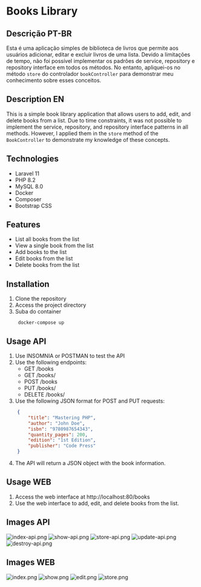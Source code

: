 # Books Library

## Descrição PT-BR

Esta é uma aplicação simples de biblioteca de livros que permite aos usuários adicionar, editar e excluir livros de uma lista. Devido a limitações de tempo, não foi possível implementar os padrões de service, repository e repository interface em todos os métodos. No entanto, apliquei-os no método `store` do controlador `bookController` para demonstrar meu conhecimento sobre esses conceitos.

## Description EN

This is a simple book library application that allows users to add, edit, and delete books from a list. Due to time constraints, it was not possible to implement the service, repository, and repository interface patterns in all methods. However, I applied them in the `store` method of the `BookController` to demonstrate my knowledge of these concepts.

## Technologies

* Laravel 11
* PHP 8.2
* MySQL 8.0
* Docker
* Composer
* Bootstrap CSS

## Features

* List all books from the list
* View a single book from the list
* Add books to the list
* Edit books from the list
* Delete books from the list

## Installation

1. Clone the repository
2. Access the project directory
3. Suba do container
   ```
    docker-compose up
   ```

## Usage API

1. Use INSOMNIA or POSTMAN to test the API
2. Use the following endpoints:
    - GET /books
    - GET /books/<id>
    - POST /books
    - PUT /books/<id>
    - DELETE /books/<id>
3. Use the following JSON format for POST and PUT requests:

```json
    {
        "title": "Mastering PHP",
        "author": "John Doe",
        "isbn": "9780987654343",
        "quantity_pages": 200,
        "edition": "1st Edition",
        "publisher": "Code Press"
    }
```

4. The API will return a JSON object with the book information.

## Usage WEB

1. Access the web interface at http://localhost:80/books
2. Use the web interface to add, edit, and delete books from the list.

## Images API

![index-api.png](public/images/api/index-api.png)
![show-api.png](public/images/api/show-api.png)
![store-api.png](public/images/api/store-api.png)
![update-api.png](public/images/api/update-api.png)
![destroy-api.png](public/images/api/destroy-api.png)

## Images WEB

![index.png](public/images/web/index.png)
![show.png](public/images/web/show.png)
![edit.png](public/images/web/edit.png)
![store.png](public/images/web/store.png)
